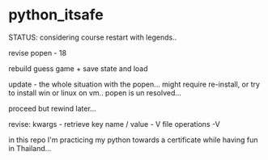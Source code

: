 # python_itsafe

STATUS: considering course restart with legends..

revise popen - 18

rebuild guess game + save state and load

update - the whole situation with the popen...
might require re-install, or try to install win or linux on vm..
popen is un resolved...

proceed but rewind later...

revise:
kwargs - retrieve key name / value - V
file operations -V

in this repo I'm practicing my python towards a certificate while having fun in Thailand...